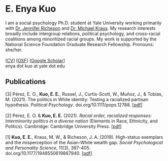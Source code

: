 <h1>E. Enya Kuo</h1>
I am a social psychology Ph.D. student at Yale University working primarily with <a href="https://spcl.yale.edu/">Dr. Jennifer Richeson</a> and <a href="https://www.csinequality.com/">Dr. Michael Kraus</a>. My research interests broadly include intergroup relations, political psychology, and cross-racial coalitions among minoritized racial groups. My work is supported by the National Science Foundation Graduate Research Fellowship. Pronouns: she/her.
<br>
<br>
[<a href="https://app.box.com/s/bbfd9v8tq9edwsv5imysmn9i9nw4yu8d">CV</a>] 
[<a href="https://osf.io/zc96s/">OSF</a>]
[<a href="https://scholar.google.com/citations?user=whztlp8AAAAJ&hl=en&oi=ao">Google Scholar</a>] 
<br>
enya dot kuo at yale dot edu
<br>
<h2>Publications</h2>
[3] Pérez, E. O., <b>Kuo, E. E.</b>, Russel, J., Curtis-Scott, W., Muñoz, J., & Tobias, M. (2021). The politics in White identity: Testing a racialized partisan hypothesis. <i>Political Psychology</i>. doi.org/10.1111/pops.12788. [<a href="https://drive.google.com/file/d/1TSb7hdhgzNzkGaJyGNRCaad91HhKV0Qj/view?usp=sharing">pdf</a>] 
<br>
<br>
[2] Pérez, E. O. & <b>Kuo, E. E.</b> (2021). <i>Racial order, racialized responses: Interminority politics in a diverse nation</i> (Elements in Race, Ethnicity, and Politics). Cambridge: Cambridge University Press. [<a href="https://drive.google.com/file/d/19RB-Eix2Txhdex1vdNFGn-NiLPEQcWK5/view?usp=sharing">pdf</a>] 
<br>
<br>
[1] <b>Kuo, E. E.</b>, Kraus, M. W., & Richeson, J. A. (2019). High-status exemplars and the misperception of the Asian-White wealth gap. <i>Social Psychological and Personality Science</i>, 11(3), 397-405. doi.org/10.1177/1948550619867940. [<a href="https://drive.google.com/file/d/1b4z0HKQDCvgqzEWt493MHwY5e35dVwJF/view?usp=sharing">pdf</a>]
